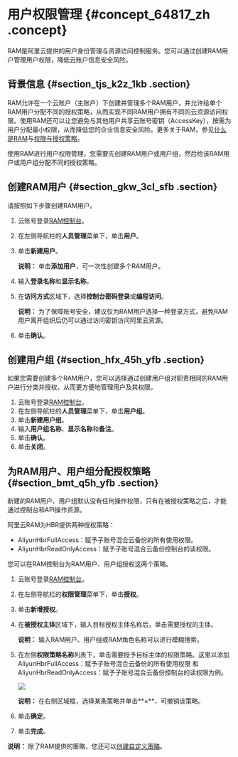 # 用户权限管理 {#concept_64817_zh .concept}

RAM是阿里云提供的用户身份管理与资源访问控制服务。您可以通过创建RAM用户管理用户权限，降低云账户信息安全风险。

## 背景信息 {#section_tjs_k2z_1kb .section}

RAM允许在一个云账户（主账户）下创建并管理多个RAM用户，并允许给单个RAM用户分配不同的授权策略，从而实现不同RAM用户拥有不同的云资源访问权限。使用RAM还可以让您避免与其他用户共享云账号密钥（AccessKey），按需为用户分配最小权限，从而降低您的企业信息安全风险。更多关于RAM，参见[什么是RAM](../../intl.zh-CN/产品简介/什么是访问控制.md)与[权限与授权策略](../../intl.zh-CN/用户指南/（隐藏）旧版用户指南/授权管理/授权策略概述.md)。

使用RAM进行用户权限管理，您需要先创建RAM用户或用户组，然后给该RAM用户或用户组分配不同的授权策略。

## 创建RAM用户 {#section_gkw_3cl_sfb .section}

请按照如下步骤创建RAM用户。

1.  云账号登录[RAM控制台](https://ram.console.aliyun.com/)。
2.  在左侧导航栏的**人员管理**菜单下，单击**用户**。
3.  单击**新建用户**。

    **说明：** 单击**添加用户**，可一次性创建多个RAM用户。

4.  输入**登录名称**和**显示名称**。
5.  在**访问方式**区域下，选择**控制台密码登录**或**编程访问**。

    **说明：** 为了保障账号安全，建议仅为RAM用户选择一种登录方式，避免RAM用户离开组织后仍可以通过访问密钥访问阿里云资源。

6.  单击**确认**。

## 创建用户组 {#section_hfx_45h_yfb .section}

如果您需要创建多个RAM用户，您可以选择通过创建用户组对职责相同的RAM用户进行分类并授权，从而更方便地管理用户及其权限。

1.  云账号登录[RAM控制台](https://ram.console.aliyun.com/)。
2.  在左侧导航栏的**人员管理**菜单下，单击**用户组**。
3.  单击**新建用户组**。
4.  输入**用户组名称**、**显示名称**和**备注**。
5.  单击**确认**。
6.  单击**关闭**。

## 为RAM用户、用户组分配授权策略 {#section_bmt_q5h_yfb .section}

新建的RAM用户、用户组默认没有任何操作权限，只有在被授权策略之后，才能通过控制台和API操作资源。

阿里云RAM为HBR提供两种授权策略：

-   AliyunHbrFullAccess：赋予子账号混合云备份的所有使用权限。
-   AliyunHbrReadOnlyAccess：赋予子账号混合云备份控制台的读权限。

您可以在RAM控制台为RAM用户、用户组授权这两个策略。

1.  云账号登录[RAM控制台](https://ram.console.aliyun.com/)。
2.  在左侧导航栏的**权限管理**菜单下，单击**授权**。
3.  单击**新增授权**。
4.  在**被授权主体**区域下，输入目标授权主体名称后，单击需要授权的主体。

    **说明：** 输入RAM用户、用户组或RAM角色名称可以进行模糊搜索。

5.  在左侧**权限策略名称**列表下，单击需要授予目标主体的权限策略。这里以添加AliyunHbrFullAccess：赋予子账号混合云备份的所有使用权限 和AliyunHbrReadOnlyAccess：赋予子账号混合云备份控制台的读权限为例。

    ![](http://static-aliyun-doc.oss-cn-hangzhou.aliyuncs.com/assets/img/40360/156747410653982_zh-CN.jpg)

    **说明：** 在右侧区域框，选择某条策略并单击**×**，可撤销该策略。

6.  单击**确定**。
7.  单击**完成**。

**说明：** 除了RAM提供的策略，您还可以[创建自定义策略](../../intl.zh-CN/用户指南/权限策略/自定义策略/创建自定义策略.md#)。

